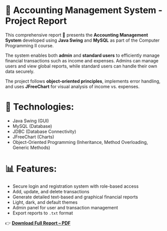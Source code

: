 # 📄 Accounting Management System - Project Report

This comprehensive report 📘 presents the **Accounting Management System** developed using **Java Swing** and **MySQL** as part of the Computer Programming II course.

The system enables both **admin** and **standard users** to efficiently manage financial transactions such as income and expenses. Admins can manage users and view global reports, while standard users can handle their own data securely.

The project follows **object-oriented principles**, implements error handling, and uses **JFreeChart** for visual analysis of income vs. expenses.

# 🔧 Technologies:
- Java Swing (GUI)
- MySQL (Database)
- JDBC (Database Connectivity)
- JFreeChart (Charts)
- Object-Oriented Programming (Inheritance, Method Overloading, Generic Methods)

# 📊 Features:
- Secure login and registration system with role-based access
- Add, update, and delete transactions
- Generate detailed text-based and graphical financial reports
- Light, dark, and default themes
- Admin panel for user and transaction management
- Export reports to `.txt` format

 👉 **[Download Full Report – PDF](SenaKotan_C2221241001_BP2Project.pdf)**  
